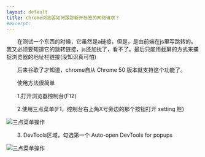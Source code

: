 ```yaml
---
layout: default
title: chrome浏览器如何跟踪新开标签的网络请求？
#excerpt: 
---
```


　　在测试一个东西的时候，它虽然是a链接，但是，是由前端在js里写跳转的。我又必须要知道它的跳转链接，js还加扰了，看不了。最后只能用截屏的方式来捕捉浏览器的地址栏链接(没知识真可怕)  

　　后来谷歌了才知道，chrome自从 Chrome 50 版本就支持这个功能了。  

　　使用方法很简单  

　　1.打开浏览器控制台(F12)  

　　2.使用三点菜单(F1，控制台右上角X号旁边的那个按钮打开 setting 栏)  

![三点菜单操作]({{site.url}}/assets/2019-05-03-chrome_new_page_network/f1.jpg)

　　3. DevTools区域，勾选第一个 Auto-open DevTools for popups  

![三点菜单操作]({{site.url}}/assets/2019-05-03-chrome_new_page_network/auto-open.jpg)